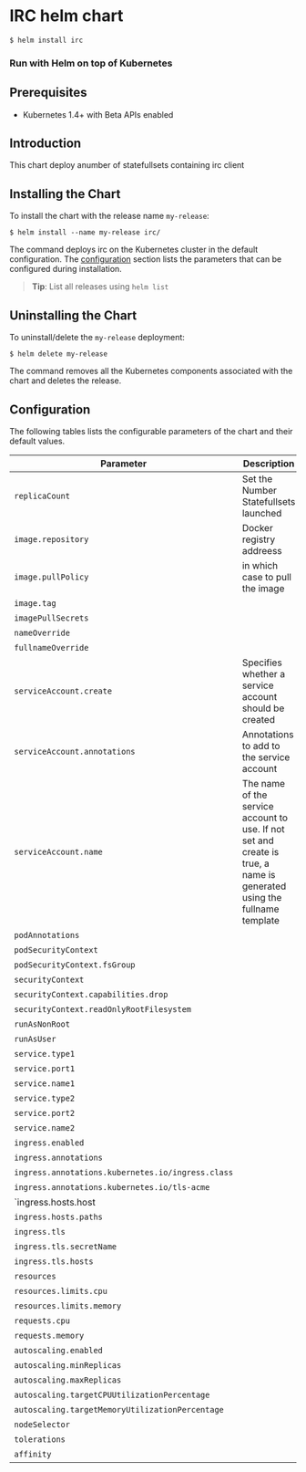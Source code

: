 # IRC helm chart

```
$ helm install irc
```

### Run with Helm on top of Kubernetes

## Prerequisites
  - Kubernetes 1.4+ with Beta APIs enabled

## Introduction

This chart deploy anumber of statefullsets containing irc client


## Installing the Chart

To install the chart with the release name `my-release`:

```console
$ helm install --name my-release irc/
```

The command deploys irc on the Kubernetes cluster in the default configuration. The [configuration](#configuration) section lists the parameters that can be configured during installation.

> **Tip**: List all releases using `helm list`

## Uninstalling the Chart

To uninstall/delete the `my-release` deployment:

```console
$ helm delete my-release
```

The command removes all the Kubernetes components associated with the chart and deletes the release.

## Configuration

The following tables lists the configurable parameters of the chart and their default values.




Parameter | Description | Default
--- | --- | ---
`replicaCount`| Set the Number Statefullsets launched| `5`
`image.repository`|Docker registry addreess | aws#.dkr.ecr.us-east-1.amazonaws.com/irc-http
`image.pullPolicy`|in which case to pull the image |IfNotPresent
`image.tag`|| "latest"
`imagePullSecrets`|| []
`nameOverride`|| ""
`fullnameOverride` || ""
`serviceAccount.create`| Specifies whether a service account should be created| true
`serviceAccount.annotations`|Annotations to add to the service account| {}
`serviceAccount.name`|The name of the service account to use. If not set and create is true, a name is generated using the fullname template| ""  
`podAnnotations`|| {}
`podSecurityContext`|| {}
`podSecurityContext.fsGroup`|| 2000
`securityContext`|| {}
`securityContext.capabilities.drop`||- ALL
`securityContext.readOnlyRootFilesystem`|| true
`runAsNonRoot`|| true
`runAsUser`|| 1000
`service.type1`|| ClusterIP
`service.port1`|| 3000
`service.name1`|| johnny 
`service.type2`|| ClusterIP
`service.port2`|| 6667
`service.name2`|| joey
`ingress.enabled`|| false
`ingress.annotations` ||{}
`ingress.annotations.kubernetes.io/ingress.class`|| nginx
`ingress.annotations.kubernetes.io/tls-acme`|| "true"
`ingress.hosts.host|| chart-example.local
`ingress.hosts.paths`|| []
`ingress.tls`|| []
`ingress.tls.secretName`|| chart-example-tls
`ingress.tls.hosts`||- chart-example.local
`resources`|| {}
`resources.limits.cpu`|| 100m
`resources.limits.memory`|| 128Mi
`requests.cpu`|| 100m
`requests.memory`|| 128Mi
`autoscaling.enabled`|| false
`autoscaling.minReplicas`|| 1
`autoscaling.maxReplicas`|| 100
`autoscaling.targetCPUUtilizationPercentage`|| 80
`autoscaling.targetMemoryUtilizationPercentage`|| 80
`nodeSelector`|| {}
`tolerations`|| []
`affinity`|| {}
